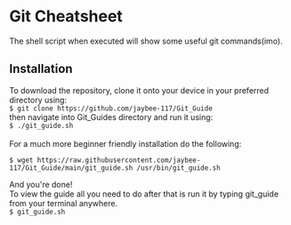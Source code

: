 # Git Cheatsheet
The shell script when executed will show some useful git commands(imo).

## Installation
To download the repository, clone it onto your device in your preferred directory using: <br>
`$ git clone https://github.com/jaybee-117/Git_Guide`<br>
then navigate into Git\_Guides directory and run it using: <br>
`$ ./git_guide.sh`
<br>
<br>
For a much more beginner friendly installation do the following:
<br>
```
$ wget https://raw.githubusercontent.com/jaybee-117/Git_Guide/main/git_guide.sh /usr/bin/git_guide.sh
```
And you're done!<br>
To view the guide all you need to do after that is run it by typing git\_guide from your terminal anywhere.<br>
`$ git_guide.sh` 
